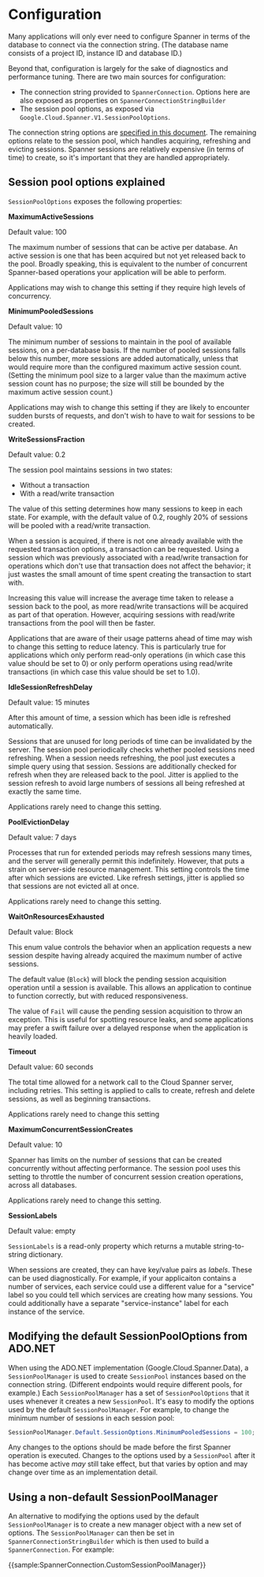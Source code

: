 # Configuration

Many applications will only ever need to configure Spanner in terms
of the database to connect via the connection string. (The database
name consists of a project ID, instance ID and database ID.)

Beyond that, configuration is largely for the sake of diagnostics
and performance tuning. There are two main sources for configuration:

- The connection string provided to `SpannerConnection`. Options
  here are also exposed as properties on
  `SpannerConnectionStringBuilder`
- The session pool options, as exposed via
  `Google.Cloud.Spanner.V1.SessionPoolOptions`.

The connection string options are [specified in this
document](connection_string.md). The remaining options relate to the
session pool, which handles acquiring, refreshing and evicting
sessions. Spanner sessions are relatively expensive (in terms of
time) to create, so it's important that they are handled
appropriately.

## Session pool options explained

`SessionPoolOptions` exposes the following properties:

**MaximumActiveSessions**

Default value: 100

The maximum number of sessions that can be active per database. An
active session is one that has been acquired but not yet released
back to the pool. Broadly speaking, this is equivalent to the number
of concurrent Spanner-based operations your application will be able
to perform.

Applications may wish to change this setting if they require high
levels of concurrency.

**MinimumPooledSessions**

Default value: 10

The minimum number of sessions to maintain in the pool of available
sessions, on a per-database basis. If the number of pooled sessions
falls below this number, more sessions are added automatically,
unless that would require more than the configured maximum active
session count. (Setting the minimum pool size to a larger value than
the maximum active session count has no purpose; the size will still
be bounded by the maximum active session count.)

Applications may wish to change this setting if they are likely to
encounter sudden bursts of requests, and don't wish to have to wait
for sessions to be created.

**WriteSessionsFraction**

Default value: 0.2

The session pool maintains sessions in two states:

- Without a transaction
- With a read/write transaction

The value of this setting determines how many sessions to keep in
each state. For example, with the default value of 0.2, roughly 20%
of sessions will be pooled with a read/write transaction.

When a session is acquired, if there is not one already available
with the requested transaction options, a transaction can be
requested. Using a session which was previously associated with a
read/write transaction for operations which don't use that
transaction does not affect the behavior; it just wastes the small
amount of time spent creating the transaction to start with.

Increasing this value will increase the average time taken to release a
session back to the pool, as more read/write transactions will be
acquired as part of that operation. However, acquiring sessions with
read/write transactions from the pool will then be faster.

Applications that are aware of their usage patterns ahead of time
may wish to change this setting to reduce latency. This is
particularly true for applications which only perform read-only
operations (in which case this value should be set to 0) or only
perform operations using read/write transactions (in which case this
value should be set to 1.0).

**IdleSessionRefreshDelay**

Default value: 15 minutes

After this amount of time, a session which has been idle is
refreshed automatically.

Sessions that are unused for long periods of time can be invalidated
by the server. The session pool periodically checks whether pooled
sessions need refreshing. When a session needs refreshing, the pool
just executes a simple query using that session. Sessions are
additionally checked for refresh when they are released back to the
pool. Jitter is applied to the session refresh to avoid large
numbers of sessions all being refreshed at exactly the same time.

Applications rarely need to change this setting.

**PoolEvictionDelay**

Default value: 7 days

Processes that run for extended periods may refresh sessions many
times, and the server will generally permit this indefinitely.
However, that puts a strain on server-side resource management. This
setting controls the time after which sessions are evicted. Like
refresh settings, jitter is applied so that sessions are not evicted
all at once.

Applications rarely need to change this setting.

**WaitOnResourcesExhausted**

Default value: Block

This enum value controls the behavior when an application requests a
new session despite having already acquired the maximum number of
active sessions.

The default value (`Block`) will block the pending
session acquisition operation until a session is available. This
allows an application to continue to function correctly, but with
reduced responsiveness.

The value of `Fail` will cause the pending session acquisition to
throw an exception. This is useful for spotting resource leaks, and
some applications may prefer a swift failure over a delayed response
when the application is heavily loaded.

**Timeout**

Default value: 60 seconds

The total time allowed for a network call to the Cloud Spanner
server, including retries. This setting is applied to calls to
create, refresh and delete sessions, as well as beginning
transactions.

Applications rarely need to change this setting

**MaximumConcurrentSessionCreates**

Default value: 10

Spanner has limits on the number of sessions that can be created
concurrently without affecting performance. The session pool uses
this setting to throttle the number of concurrent session creation
operations, across all databases.

Applications rarely need to change this setting.

**SessionLabels**

Default value: empty

`SessionLabels` is a read-only property which returns a mutable
string-to-string dictionary.

When sessions are created, they can have key/value pairs as
*labels*. These can be used diagnostically. For example, if your
applicaiton contains a number of services, each service could use a
different value for a "service" label so you could tell which
services are creating how many sessions. You could additionally have
a separate "service-instance" label for each instance of the service.

## Modifying the default SessionPoolOptions from ADO.NET

When using the ADO.NET implementation (Google.Cloud.Spanner.Data), a
`SessionPoolManager` is used to create `SessionPool` instances based
on the connection string. (Different endpoints would require
different pools, for example.) Each `SessionPoolManager` has a set
of `SessionPoolOptions` that it uses whenever it creates a new
`SessionPool`. It's easy to modify the options used by
the default `SessionPoolManager`. For example, to change the minimum
number of sessions in each session pool:

```csharp
SessionPoolManager.Default.SessionOptions.MinimumPooledSessions = 100;
```

Any changes to the options should be made before the first Spanner
operation is executed. Changes to the options used by a
`SessionPool` after it has become active *may* still take effect,
but that varies by option and may change over time as an
implementation detail.

## Using a non-default SessionPoolManager

An alternative to modifying the options used by the default
`SessionPoolManager` is to create a new manager object with a new
set of options. The `SessionPoolManager` can then be set in
`SpannerConnectionStringBuilder` which is then used to build a
`SpannerConnection`. For example:

{{sample:SpannerConnection.CustomSessionPoolManager}}

